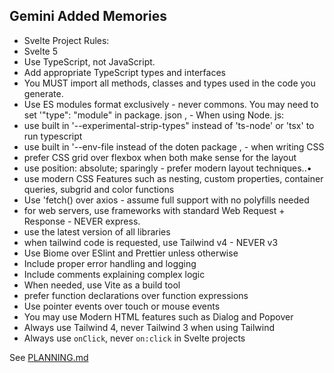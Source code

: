 ## Gemini Added Memories
- Svelte Project Rules:
- Svelte 5
- Use TypeScript, not JavaScript.
- Add appropriate TypeScript types and interfaces
- You MUST import all methods, classes and types used in the code you generate.
- Use ES modules format exclusively - never commons. You may need to set '"type": "module" in package. json , - When using Node. js:
- use built in '--experimental-strip-types" instead of 'ts-node' or 'tsx' to run typescript
- use built in '--env-file instead of the doten package , - when writing CSS
- prefer CSS grid over flexbox when both make sense for the layout
- use position: absolute; sparingly - prefer modern layout techniques..•
- use modern CSS Features such as nesting, custom properties, container queries, subgrid and color functions
- Use 'fetch() over axios - assume full support with no polyfills needed
- for web servers, use frameworks with standard Web Request + Response - NEVER express.
- use the latest version of all libraries
- when tailwind code is requested, use Tailwind v4 - NEVER v3
- Use Biome over ESlint and Prettier unless otherwise
- Include proper error handling and logging
- Include comments explaining complex logic
- When needed, use Vite as a build tool
- prefer function declarations over function expressions
- Use pointer events over touch or mouse events
- You may use Modern HTML features such as Dialog and​​​ Popover​
- Always use Tailwind 4, never Tailwind 3 when using Tailwind
- Always use `onClick`, never `on:click` in Svelte projects

See [PLANNING.md](./PLANNING.md)